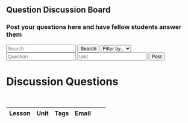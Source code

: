 <head>
	<script src="https://ajax.googleapis.com/ajax/libs/jquery/3.6.1/jquery.min.js"></script>
</head>

## Question Discussion Board

<h3>Post your questions here and have fellow students answer them</h3>

<!-- Create inputs for search and question -->

<input id="search" placeholder="Search">
<button onclick="search()">Search</button>
<select id="filter">
	<option>Filter by...</option>
	<option>unit</option>
</select>

<input id="question" placeholder="Question">
<input id="unit" placeholder="Unit">
<button onclick="post()">Post</button>


<!-- Create table to display question posts -->
<body>
<h1 class="text-center m-5 text-success">Discussion Questions</h1>
     <br>
    <div class="table-responsive mx-5">
        <table class="table table-hover table-bordered border-secondary mb-5">
            <thead>
                <tr>
                    <th scope="col">Lesson</th>
                    <th scope="col">Unit</th>
                    <th scope="col">Tags</th>
                    <th scope="col">Email</th>
                    <!-- Update and delete -->
                    <th scope="col"></th>
                    <th scope="col"></th>
                </tr>
            </thead>
            <tbody class="table-group-divider" id="discussions">
            </tbody>
        </table>
    </div>
 	<script>
        // prepare fetch urls
        // const club_url = "http://localhost:8192/api/club";
        const discussions_url = "https://hetvitrivedi.tk/api/discussions";
        const get_url = discussions_url + "/";
        const discussionsContainer = document.getElementById("discussions");
        // prepare fetch GET options
        const options = {
            method: 'GET', // *GET, POST, PUT, DELETE, etc.
            // mode: 'cors', // no-cors, *cors, same-origin
            cache: 'default', // *default, no-cache, reload, force-cache, only-if-cached
            // credentials: 'same-origin', // include, same-origin, omit
            headers: {
            'Content-Type': 'application/json'
            // 'Content-Type': 'application/x-www-form-urlencoded',
            },
        };
        // fetch the API
        fetch(get_url, options)
            // response is a RESTful "promise" on any successful fetch
            .then(response => {
            // check for response errors
            if (response.status !== 200) {
                error('GET API response failure: ' + response.status);
                return;
            }
            // valid response will have JSON data
            response.json().then(data => {
                for (const row of data) {
                    console.log(row);
                    // columns
                    const tr = document.createElement("tr");
                    const question = document.createElement("td");
                    const Unit = document.createElement("td");
                    const Tags = document.createElement("td");
                    const Email = document.createElement("td");
                    question.innerHTML = row.question;
                    Unit.innerHTML = row.Unit;
                    Tags.innerHTML = row.Tags;
                    Email.innerHTML = row.Email;
                    // add all columns to the row
                    tr.appendChild(question);
                    tr.appendChild(Unit);
                    tr.appendChild(Tags);
                    tr.appendChild(Email);
                    // add row to table
                    discussionsContainer.appendChild(tr);
                }    
            })
        })
        // catch fetch errors (ie Nginx ACCESS to server blocked)
        .catch(err => {
            error(err + " " + get_url);
        });
        // Something went wrong with actions or responses
        function error(err) {
            // log as Error in console
            console.error(err);
            // append error to resultContainer
            const tr = document.createElement("tr");
            const td = document.createElement("td");
            td.innerHTML = err;
            tr.appendChild(td);
            discussionsContainer.appendChild(tr);
        }
    </script>
<body>
